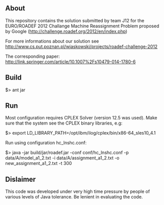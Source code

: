 About
-----

This repository contains the solution submitted by team J12 for the EURO/ROADEF
2012 Challange Machine Reassignment Problem proposed by Google 
(http://challenge.roadef.org/2012/en/index.php) 

For more informations about our solution see 
http://www.cs.put.poznan.pl/wjaskowski/projects/roadef-challenge-2012

The corresponding paper: http://link.springer.com/article/10.1007%2Fs10479-014-1780-6

Build
-----

$> ant jar


Run
---

Most configuration requires CPLEX Solver (version 12.5 was used). 
Make sure that the system see the CPLEX binary libraries, e.g:

$> export LD_LIBRARY_PATH=/opt/ibm/ilog/cplex/bin/x86-64_sles10_4.1

Run using configuration hc_lnshc.conf:

$> java -jar build/jar/roadef.jar -conf conf/hc_lnshc.conf -p data/A/model_a1_2.txt -i data/A/assignment_a1_2.txt -o new_assignment_a1_2.txt -t 300


Dislaimer
---------

This code was developed under very high time pressure by people of various 
levels of Java tolerance. Be lenient in evaluating the code.
